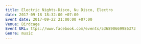```yaml
---
title: Electric Nights-Disco, Nu Disco, Electro
date: 2017-09-18 18:32:00 +07:00
Event date: 2017-09-22 21:00:00 +07:00
Venue: Birdcage
Event URL: ttps://www.facebook.com/events/536890669986373
Genre: music
---
```


